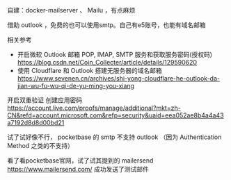 自建：docker-mailserver 、 Mailu ，有点麻烦

借助 outlook ，免费的也可以使用smtp。自己有e5账号，也能有域名邮箱

相关参考
- 开启微软 Outlook 邮箱 POP, IMAP, SMTP 服务和获取服务密码(授权码) https://blog.csdn.net/Coin_Collecter/article/details/129590620
- 使用 Cloudflare 和 Outlook 搭建无服务器的域名邮箱 https://www.sevenen.cn/archives/shi-yong-cloudflare-he-outlook-da-jian-wu-fu-wu-qi-de-yu-ming-you-xiang

开启双重验证 创建应用密码
https://account.live.com/proofs/manage/additional?mkt=zh-CN&refd=account.microsoft.com&refp=security&uaid=eea052ae8b4a4a43a7192d8d8d00bd21

试了试好像不行， pocketbase 的 smtp 不支持 outlook （因为 Authentication Method 之类的不支持）

看了看pocketbase官网，试了试其提到的 mailersend https://www.mailersend.com/ 成功发送了测试邮件